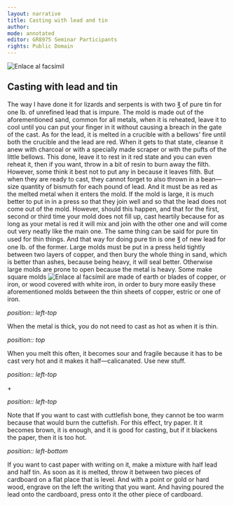 ```yaml
---
layout: narrative
title: Casting with lead and tin
author:
mode: annotated
editor: GR8975 Seminar Participants
rights: Public Domain
---
```


 <a href="http://gallica.bnf.fr/ark:/12148/btv1b10500001g/f283.image"><img src="/assets/photo-icon.png" alt="Enlace al facsímil" style="display:inline-block; margin-bottom:-3px;"></a> 
## Casting with lead and tin

  
  The way I have done it  for lizards and serpents is with two ℥ of pure tin for one lb. of unrefined lead that is impure. The mold is made out of the aforementioned sand, common for all metals, when it is reheated, leave it to cool until you can put your finger in it without causing a breach in the gate of the cast. As for the lead, it is melted in a crucible with a bellows' fire until both the crucible and the lead are red. When it gets to that state, cleanse it anew with charcoal or with a specially made scraper or with the pufts of the little bellows. This done, leave it to rest in it red state and you can even reheat it, then if you want, throw in a bit of resin to burn away the filth. However, some think it best not to put any in because it leaves filth. But when they are ready to cast, they cannot forget to also thrown in a bean—size quantity of bismuth for each pound of lead. And it must be as red as the melted metal when it enters the mold. If the mold is large, it is much better to put in in a press so that they join well and so that the lead does not come out of the mold. However, should this happen, and that for the first, second or third time your mold does not fill up, cast heartily because for as long as your metal is red it will mix and join with the other one and will come out very neatly like the main one. The same thing can be said for pure tin used for thin things. And that way for doing pure tin is one ℥ of new lead for one lb. of the former. Large molds must be put in a press held tightly between two layers of copper, and then bury the whole thing in sand, which is better than ashes, because being heavy, it will seal better. Otherwise large molds are prone to open because the metal is heavy. Some make square molds 
  <a href="http://gallica.bnf.fr/ark:/12148/btv1b10500001g/f284.image"><img src="/assets/photo-icon.png" alt="Enlace al facsímil" style="display:inline-block; margin-bottom:-3px;"></a> 
are made of earth or blades of copper, or iron, or wood covered with white iron, in order to bury more easily these aforementioned molds between the thin sheets of copper, estric or one of iron. 
   
*position:: left-top*

 When the metal is thick, you do not need to cast as hot as when it is thin. 
  
*position:: top*

 When you melt this often, it becomes sour and fragile because it has to be cast very hot and it makes it half—calicanated. Use new stuff. 
   
*position:: left-top*

\+ 
 
*position:: left-top*

 Note that If you want to cast with cuttlefish bone, they cannot be too warm because that would burn the cuttefish. For this effect, try paper. It it becomes brown, it is enough, and it is good for casting, but if it blackens the paper, then it is too hot. 
 
*position:: left-bottom*

 If you want to cast paper with writing on it, make a mixture with half lead and half tin. As soon as it is melted, throw it between two pieces of cardboard on a flat place that is level. And with a point or gold or hard wood, engrave on the left the writing that you want. And having poured the lead onto the cardboard, press onto it the other piece of cardboard. 
  